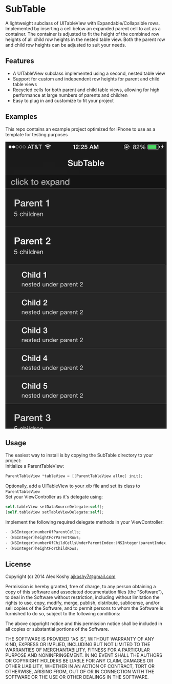 # SubTable  
A lightweight subclass of UITableView with Expandable/Collapsible rows. Implemented by inserting a cell below an expanded parent cell to act as a container. The container is adjusted to fit the height of the combined row heights of all child row heights in the nested table view. Both the parent row and child row heights can be adjusted to suit your needs.

## Features  
* A UITableView subclass implemented using a second, nested table view
* Support for custom and independent row heights for parent and child table views
* Recycled cells for both parent and child table views, allowing for high performance at large numbers of parents and children
* Easy to plug in and customize to fit your project

## Examples  
This repo contains an example project optimized for iPhone to use as a template for testing purposes  

![alt tag](https://github.com/ajkoshy7/SubTable/blob/master/SubTable@2x.png)

## Usage  
The easiest way to install is by copying the SubTable directory to your project:  
Initialize a ParentTableView:
```objective-c
ParentTableView *tableView = [[ParentTableView alloc] init];
```
Optionally, add a UITableView to your xib file and set its class to `ParentTableView`  
Set your ViewController as it's delegate using:
```objective-c
self.tableView setDataSourceDelegate:self];
[self.tableView setTableViewDelegate:self];
```
Implement the following required delegate methods in your ViewController:
```objective-c
- (NSInteger)numberOfParentCells;
- (NSInteger)heightForParentRows;
- (NSInteger)numberOfChildCellsUnderParentIndex:(NSInteger)parentIndex;
- (NSInteger)heightForChildRows;
```
## License

Copyright (c) 2014 Alex Koshy ajkoshy7@gmail.com

Permission is hereby granted, free of charge, to any person obtaining a copy of this software and associated documentation files (the "Software"), to deal in the Software without restriction, including without limitation the rights to use, copy, modify, merge, publish, distribute, sublicense, and/or sell copies of the Software, and to permit persons to whom the Software is furnished to do so, subject to the following conditions:

The above copyright notice and this permission notice shall be included in all copies or substantial portions of the Software.

THE SOFTWARE IS PROVIDED "AS IS", WITHOUT WARRANTY OF ANY KIND, EXPRESS OR IMPLIED, INCLUDING BUT NOT LIMITED TO THE WARRANTIES OF MERCHANTABILITY, FITNESS FOR A PARTICULAR PURPOSE AND NONINFRINGEMENT. IN NO EVENT SHALL THE AUTHORS OR COPYRIGHT HOLDERS BE LIABLE FOR ANY CLAIM, DAMAGES OR OTHER LIABILITY, WHETHER IN AN ACTION OF CONTRACT, TORT OR OTHERWISE, ARISING FROM, OUT OF OR IN CONNECTION WITH THE SOFTWARE OR THE USE OR OTHER DEALINGS IN THE SOFTWARE.

